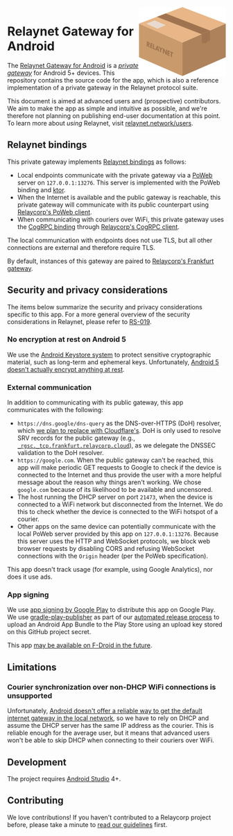 <img src="./relaynet-logo.png" align="right"/>

# Relaynet Gateway for Android

The [Relaynet Gateway for Android](https://play.google.com/store/apps/details?id=tech.relaycorp.gateway) is a _[private gateway](https://specs.relaynet.network/RS-000#concepts)_ for Android 5+ devices. This repository contains the source code for the app, which is also a reference implementation of a private gateway in the Relaynet protocol suite.

This document is aimed at advanced users and (prospective) contributors. We aim to make the app as simple and intuitive as possible, and we're therefore not planning on publishing end-user documentation at this point. To learn more about _using_ Relaynet, visit [relaynet.network/users](https://relaynet.network/users).

## Relaynet bindings

This private gateway implements [Relaynet bindings](https://specs.relaynet.network/RS-000#message-transport-bindings) as follows:

- Local endpoints communicate with the private gateway via a [PoWeb](https://specs.relaynet.network/RS-016) server on `127.0.0.1:13276`. This server is implemented with the PoWeb binding and [ktor](https://ktor.io).
- When the Internet is available and the public gateway is reachable, this private gateway will communicate with its public counterpart using [Relaycorp's PoWeb client](https://docs.relaycorp.tech/relaynet-poweb-jvm/).
- When communicating with couriers over WiFi, this private gateway uses the [CogRPC binding](https://specs.relaynet.network/RS-008) through [Relaycorp's CogRPC client](https://docs.relaycorp.tech/relaynet-cogrpc-jvm/).

The local communication with endpoints does not use TLS, but all other connections are external and therefore require TLS.

By default, instances of this gateway are paired to [Relaycorp's Frankfurt gateway](https://github.com/relaycorp/cloud-gateway/tree/main/environments/frankfurt).

## Security and privacy considerations

The items below summarize the security and privacy considerations specific to this app. For a more general overview of the security considerations in Relaynet, please refer to [RS-019](https://specs.relaynet.network/RS-019).

### No encryption at rest on Android 5

We use the [Android Keystore system](https://developer.android.com/training/articles/keystore) to protect sensitive cryptographic material, such as long-term and ephemeral keys. Unfortunately, [Android 5 doesn't actually encrypt anything at rest](https://github.com/relaycorp/relaynet-gateway-android/issues/247).

### External communication

In addition to communicating with its public gateway, this app communicates with the following:

- `https://dns.google/dns-query` as the DNS-over-HTTPS (DoH) resolver, which [we plan to replace with Cloudflare's](https://github.com/relaycorp/relaynet-gateway-android/issues/249). DoH is only used to resolve SRV records for the public gateway (e.g., [`_rgsc._tcp.frankfurt.relaycorp.cloud`](https://mxtoolbox.com/SuperTool.aspx?action=srv%3a_rgsc._tcp.frankfurt.relaycorp.cloud&run=toolpage)), as we delegate the DNSSEC validation to the DoH resolver.
- `https://google.com`. When the public gateway can't be reached, this app will make periodic GET requests to Google to check if the device is connected to the Internet and thus provide the user with a more helpful message about the reason why things aren't working. We chose `google.com` because of its likelihood to be available and uncensored.
- The host running the DHCP server on port `21473`, when the device is connected to a WiFi network but disconnected from the Internet. We do this to check whether the device is connected to the WiFi hotspot of a courier.
- Other apps on the same device can potentially communicate with the local PoWeb server provided by this app on `127.0.0.1:13276`. Because this server uses the HTTP and WebSocket protocols, we block web browser requests by disabling CORS and refusing WebSocket connections with the `Origin` header (per the PoWeb specification).

This app doesn't track usage (for example, using Google Analytics), nor does it use ads.

### App signing

We use [app signing by Google Play](https://support.google.com/googleplay/android-developer/answer/9842756) to distribute this app on Google Play. We use [gradle-play-publisher](https://github.com/Triple-T/gradle-play-publisher) as part of our [automated release process](.github/workflows/ci-cd.yml) to upload an Android App Bundle to the Play Store using an upload key stored on this GitHub project secret.

This app [may be available on F-Droid in the future](https://github.com/relaycorp/relayverse/issues/21).

## Limitations

### Courier synchronization over non-DHCP WiFi connections is unsupported

Unfortunately, [Android doesn't offer a reliable way to get the default internet gateway in the local network](https://stackoverflow.com/questions/61615270/how-to-get-the-ip-address-of-the-default-gateway-reliably-on-android-5), so we have to rely on DHCP and assume the DHCP server has the same IP address as the courier. This is reliable enough for the average user, but it means that advanced users won't be able to skip DHCP when connecting to their couriers over WiFi.

## Development

The project requires [Android Studio](https://developer.android.com/studio/) 4+.

## Contributing

We love contributions! If you haven't contributed to a Relaycorp project before, please take a minute to [read our guidelines](https://github.com/relaycorp/.github/blob/master/CONTRIBUTING.md) first.

